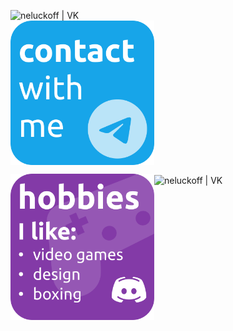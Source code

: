 <img align="left" alt="neluckoff | VK" width="520px" 
     src="" />
 <img align="center" alt="neluckoff | VK" width="230px" 
   src="https://github.com/neluckoff/neluckoff/blob/main/assets/Contact.svg" />
     
     
 <img align="left" alt="neluckoff | VK" width="230px" 
     src="https://github.com/neluckoff/neluckoff/blob/main/assets/hobbies.svg" />
 <img align="center" alt="neluckoff | VK" width="520px" 
     src="" />

<!-- <img align="right" src="https://github-readme-stats.vercel.app/api/top-langs?username=neluckoff&show_icons=true&title_color=262626&bg_color=ffffff&hide_border=true&locale=en&layout=compact&border_radius=30&card_width=370&langs_count=6" alt="neluckoff" /> -->
